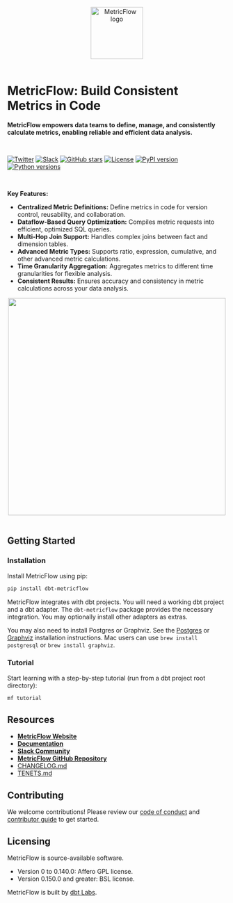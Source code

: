 <p align="center">
  <a target="_blank" href="https://transform.co/metricflow">
    <picture>
      <img  alt="MetricFlow logo" src="https://github.com/dbt-labs/metricflow/raw/main/assets/MetricFlow_logo.png" width="auto" height="120">
    </picture>
  </a>
  <br /><br />
</p>

# MetricFlow: Build Consistent Metrics in Code

**MetricFlow empowers data teams to define, manage, and consistently calculate metrics, enabling reliable and efficient data analysis.**

<br/>

[![Twitter](https://img.shields.io/twitter/follow/dbt_labs?labelColor=image.png&color=163B36&logo=twitter&style=flat)](https://twitter.com/dbt_labs)
[![Slack](https://img.shields.io/badge/Slack-join-163B36)](https://www.getdbt.com/community/)
[![GitHub stars](https://img.shields.io/github/stars/dbt-labs/metricflow?labelColor=image.png&color=163B36&logo=github)](https://github.com/dbt-labs/metricflow)
[![License](https://img.shields.io/pypi/l/metricflow?color=163B36&logo=AGPL-3.0)](https://github.com/dbt-labs/metricflow/blob/master/LICENSE)
[![PyPI version](https://img.shields.io/pypi/v/metricflow?labelColor=&color=163B36)](https://pypi.org/project/metricflow/)
[![Python versions](https://img.shields.io/pypi/pyversions/metricflow?labelColor=&color=163B36)](https://pypi.org/project/metricflow/)

<br/>

**Key Features:**

*   **Centralized Metric Definitions:** Define metrics in code for version control, reusability, and collaboration.
*   **Dataflow-Based Query Optimization:** Compiles metric requests into efficient, optimized SQL queries.
*   **Multi-Hop Join Support:**  Handles complex joins between fact and dimension tables.
*   **Advanced Metric Types:** Supports ratio, expression, cumulative, and other advanced metric calculations.
*   **Time Granularity Aggregation:** Aggregates metrics to different time granularities for flexible analysis.
*   **Consistent Results:** Ensures accuracy and consistency in metric calculations across your data analysis.

<p align="center">
<img src="https://github.com/dbt-labs/metricflow/raw/main/assets/example_plan.svg" height="500"/>
<br /><br />
</p>

## Getting Started

### Installation

Install MetricFlow using pip:

```bash
pip install dbt-metricflow
```

MetricFlow integrates with dbt projects.  You will need a working dbt project and a dbt adapter. The `dbt-metricflow` package provides the necessary integration. You may optionally install other adapters as extras.

You may also need to install Postgres or Graphviz.  See the [Postgres](https://www.postgresql.org/download/) or [Graphviz](https://www.graphviz.org/download/) installation instructions.  Mac users can use `brew install postgresql` or `brew install graphviz`.

### Tutorial

Start learning with a step-by-step tutorial (run from a dbt project root directory):

```bash
mf tutorial
```

## Resources

*   **[MetricFlow Website](https://transform.co/metricflow)**
*   **[Documentation](https://docs.getdbt.com/docs/build/build-metrics-intro)**
*   **[Slack Community](https://www.getdbt.com/community/)**
*   **[MetricFlow GitHub Repository](https://github.com/dbt-labs/metricflow)**
*   [CHANGELOG.md](https://github.com/dbt-labs/metricflow/blob/main/CHANGELOG.md)
*   [TENETS.md](https://github.com/dbt-labs/metricflow/blob/main/TENETS.md)

## Contributing

We welcome contributions! Please review our [code of conduct](https://docs.getdbt.com/community/resources/code-of-conduct) and [contributor guide](https://github.com/dbt-labs/metricflow/blob/main/CONTRIBUTING.md) to get started.

## Licensing

MetricFlow is source-available software.

*   Version 0 to 0.140.0: Affero GPL license.
*   Version 0.150.0 and greater: BSL license.

MetricFlow is built by [dbt Labs](https://www.getdbt.com/).